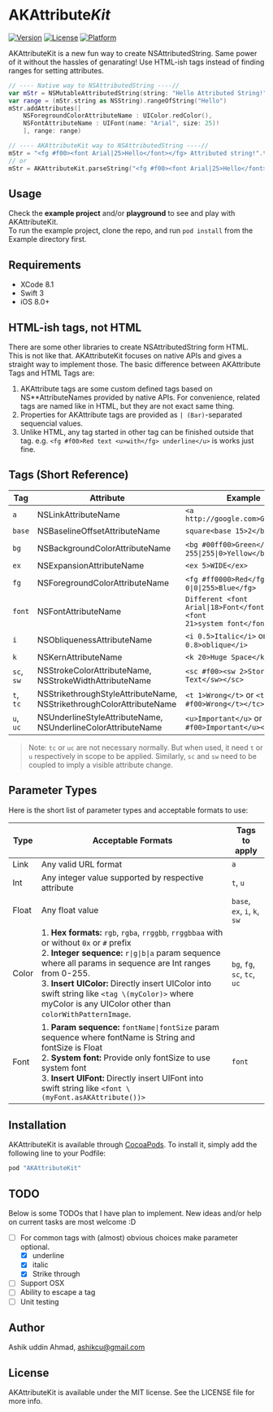 # AKAttribute<i>Kit</i>

<!-- [![CI Status](http://img.shields.io/travis/Ashik uddin Ahmad/AKAttributeKit.svg?style=flat)](https://travis-ci.org/Ashik uddin Ahmad/AKAttributeKit) -->
[![Version](https://img.shields.io/cocoapods/v/AKAttributeKit.svg?style=flat)](http://cocoapods.org/pods/AKAttributeKit)
[![License](https://img.shields.io/cocoapods/l/AKAttributeKit.svg?style=flat)](http://cocoapods.org/pods/AKAttributeKit)
[![Platform](https://img.shields.io/cocoapods/p/AKAttributeKit.svg?style=flat)](http://cocoapods.org/pods/AKAttributeKit)

AKAttributeKit is a new fun way to create NSAttributedString. Same power of it without the hassles of genarating! Use HTML-ish tags instead of finding ranges for setting attributes.

```swift
// ---- Native way to NSAttributedString ----//
var mStr = NSMutableAttributedString(string: "Hello Attributed String!")
var range = (mStr.string as NSString).rangeOfString("Hello")
mStr.addAttributes([
    NSForegroundColorAttributeName : UIColor.redColor(),
    NSFontAttributeName : UIFont(name: "Arial", size: 25)!
    ], range: range)

// ---- AKAttributeKit way to NSAttributedString ----//
mStr = "<fg #f00><font Arial|25>Hello</font></fg> Attributed string!".toAttributedString()
// or
mStr = AKAttributeKit.parseString("<fg #f00><font Arial|25>Hello</font></fg> Attributed string!")
```

## Usage

Check the **example project** and/or **playground** to see and play with AKAttributeKit.  
To run the example project, clone the repo, and run `pod install` from the Example directory first.

## Requirements

- XCode 8.1
- Swift 3
- iOS 8.0+

## HTML-ish tags, not HTML

There are some other libraries to create NSAttributedString form HTML. This is not like that. AKAttributeKit focuses on native APIs and gives a straight way to implement those. The basic difference between AKAttribute Tags and HTML Tags are:

1. AKAttribute tags are some custom defined tags based on NS**AttributeNames provided by native APIs. For convenience, related tags are named like in HTML, but they are not exact same thing.
2. Properties for AKAttribute tags are provided as `| (Bar)`-separated sequencial values.
3. Unlike HTML, any tag started in other tag can be finished outside that tag. e.g. `<fg #f00>Red text <u>with</fg> underline</u>` is works just fine.

## Tags (Short Reference)

Tag | Attribute | Example
 --- | --- | ---
 `a` | NSLinkAttributeName | `<a http://google.com>Google</a>`
 `base` | NSBaselineOffsetAttributeName | `square<base 15>2</base>`
 `bg` | NSBackgroundColorAttributeName | `<bg #00ff00>Green</bg>` or <code>\<bg 255&#124;255&#124;0>Yellow\</bg></code>
 `ex` | NSExpansionAttributeName | `<ex 5>WIDE</ex>`
 `fg` | NSForegroundColorAttributeName | `<fg #ff0000>Red</fg>` or <code>\<fg 0&#124;0&#124;255>Blue\</fg></code>
 `font` | NSFontAttributeName | <code>Different \<font Arial&#124;18>Font\</font> and \<font 21>system font\</font></code>
 `i` | NSObliquenessAttributeName | `<i 0.5>Italic</i>` or `<i 0.8>oblique</i>`
 `k` | NSKernAttributeName | `<k 20>Huge Space</k>`
 `sc`,<br/> `sw` | NSStrokeColorAttributeName,<br/> NSStrokeWidthAttributeName | `<sc #f00><sw 2>Storked Text</sw></sc>`
 `t`,<br/> `tc` | NSStrikethroughStyleAttributeName,<br/> NSStrikethroughColorAttributeName | `<t 1>Wrong</t>` or `<t><tc #f00>Wrong</t></tc>`
 `u`,<br/> `uc` | NSUnderlineStyleAttributeName,<br/> NSUnderlineColorAttributeName | `<u>Important</u>` or `<u 1><uc #f00>Important</u></uc>`
 
 > Note: `tc` or `uc` are not necessary normally. But when used, it need `t` or `u` respectively in scope to be applied. Similarly, `sc` and `sw` need to be coupled to imply a visible attribute change.

## Parameter Types

Here is the short list of parameter types and acceptable formats to use:

Type | Acceptable Formats | Tags to apply
--- | --- | ---
Link | Any valid URL format | `a`
Int | Any integer value supported by respective attribute | `t`, `u`
Float | Any float value | `base`, `ex`, `i`, `k`, `sw`
Color | 1. **Hex formats:**  `rgb`, `rgba`, `rrggbb`, `rrggbbaa` with or without `0x` or `#` prefix <br/> 2. **Integer sequence:**  <code>r&#124;g&#124;b&#124;a</code> param sequence where all params in sequence are Int ranges from 0-255. <br/> 3. **Insert UIColor:** Directly insert UIColor into swift string like `<tag \(myColor)>` where myColor is any UIColor other than `colorWithPatternImage`. | `bg`, `fg`, `sc`, `tc`, `uc`
Font | 1. **Param sequence:** <code>fontName&#124;fontSize</code> param sequence where fontName is String and fontSize is Float <br/> 2. **System font:** Provide only fontSize to use system font <br/> 3. **Insert UIFont:** Directly insert UIFont into swift string like `<font \(myFont.asAKAttribute())>`  | `font`

## Installation

AKAttributeKit is available through [CocoaPods](http://cocoapods.org). To install
it, simply add the following line to your Podfile:

```ruby
pod "AKAttributeKit"
```

## TODO

Below is some TODOs that I have plan to implement. New ideas and/or help on current tasks are most welcome :D

- [ ] For common tags with (almost) obvious choices make parameter optional.
  - [x] underline
  - [x] italic
  - [x] Strike through
- [ ] Support OSX
- [ ] Ability to escape a tag
- [ ] Unit testing

## Author

Ashik uddin Ahmad, ashikcu@gmail.com

## License

AKAttributeKit is available under the MIT license. See the LICENSE file for more info.
